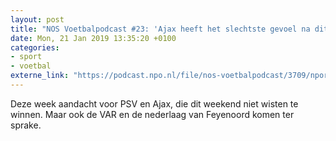 ```yaml
---
layout: post
title: "NOS Voetbalpodcast #23: 'Ajax heeft het slechtste gevoel na dit weekend'"
date: Mon, 21 Jan 2019 13:35:20 +0100
categories: 
- sport 
- voetbal 
externe_link: "https://podcast.npo.nl/file/nos-voetbalpodcast/3709/nporadio1_nos-voetbalpodcast_20190121_nos-voetbalpodcast-23-ajax-heeft-het-slechtste-gevoel-na-dit-weekend_L51BZW.mp3"
---
```


Deze week aandacht voor PSV en Ajax, die dit weekend niet wisten te winnen. Maar ook de VAR en de nederlaag van Feyenoord komen ter sprake.
